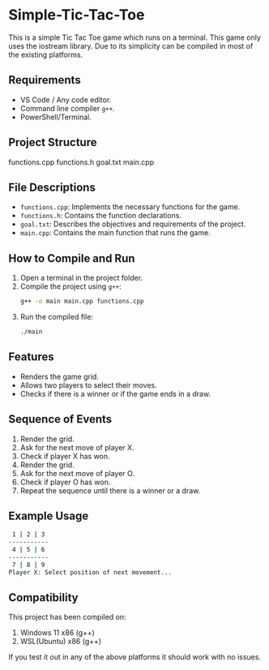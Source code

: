 # Simple-Tic-Tac-Toe
This is a simple Tic Tac Toe game which runs on a terminal. This game only uses the iostream library. Due to its simplicity can be compiled in most of the existing platforms.

## Requirements

- VS Code / Any code editor.
- Command line compiler `g++`.
- PowerShell/Terminal.

## Project Structure

functions.cpp
functions.h
goal.txt
main.cpp

## File Descriptions

- `functions.cpp`: Implements the necessary functions for the game.
- `functions.h`: Contains the function declarations.
- `goal.txt`: Describes the objectives and requirements of the project.
- `main.cpp`: Contains the main function that runs the game.

## How to Compile and Run

1. Open a terminal in the project folder.
2. Compile the project using `g++`:
    ```sh
    g++ -o main main.cpp functions.cpp
    ```
3. Run the compiled file:
    ```sh
    ./main
    ```

## Features

- Renders the game grid.
- Allows two players to select their moves.
- Checks if there is a winner or if the game ends in a draw.

## Sequence of Events

1. Render the grid.
2. Ask for the next move of player X.
3. Check if player X has won.
4. Render the grid.
5. Ask for the next move of player O.
6. Check if player O has won.
7. Repeat the sequence until there is a winner or a draw.

## Example Usage

```sh
 1 | 2 | 3 
-----------
 4 | 5 | 6 
-----------
 7 | 8 | 9 
Player X: Select position of next movement...
```
## Compatibility

This project has been compiled on:
1. Windows 11 x86 (g++)
2. WSL(Ubuntu) x86 (g++)

If you test it out in any of the above platforms it should work with no issues.

